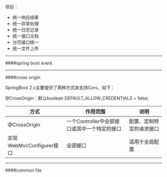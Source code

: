 项目：
- 统一响应结果
- 统一异常处理
- 统一日志记录
- 统一接口文档
- 分页接口统一
- 统一文件上传

---
####spring boot event


---
####cross origin

SpringBoot 2.x主要提供了两种方式来支持Cors，如下：

@CrossOrigin：默认boolean DEFAULT_ALLOW_CREDENTIALS = false;

| 方式 | 作用范围 | 说明 |
| ------ | ------ | ------|
|@CrossOrigin|	一个Controller中全部接口或其中一个特定的接口|	配置、定制特定的请求接口
|实现WebMvcConfigurer接口|	全部接口	|适用于全局配置

---
####common file 
